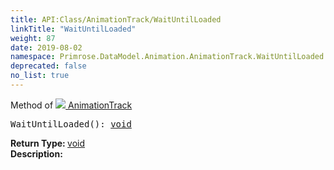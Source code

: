 ```yaml
---
title: API:Class/AnimationTrack/WaitUntilLoaded
linkTitle: "WaitUntilLoaded"
weight: 87
date: 2019-08-02
namespace: Primrose.DataModel.Animation.AnimationTrack.WaitUntilLoaded
deprecated: false
no_list: true
---
```

Method of <a href="/docs/api-reference/Class/AnimationTrack"><img src="/icons/silk/film.png"/>&nbsp;AnimationTrack</a>
<pre class="method-declaration">
WaitUntilLoaded(): <a class="type" href="/docs/api-reference/System/void">void</a></pre>
<b>Return Type: </b>
<a class="type" href="/docs/api-reference/System/void">void</a>
<br/>
<b>Description: </b>